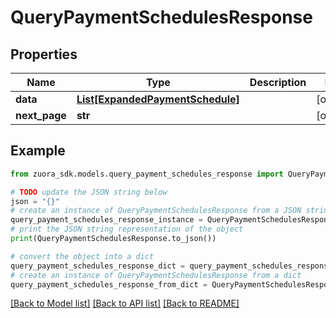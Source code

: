 # QueryPaymentSchedulesResponse



## Properties

Name | Type | Description | Notes
------------ | ------------- | ------------- | -------------
**data** | [**List[ExpandedPaymentSchedule]**](ExpandedPaymentSchedule.md) |  | [optional] 
**next_page** | **str** |  | [optional] 

## Example

```python
from zuora_sdk.models.query_payment_schedules_response import QueryPaymentSchedulesResponse

# TODO update the JSON string below
json = "{}"
# create an instance of QueryPaymentSchedulesResponse from a JSON string
query_payment_schedules_response_instance = QueryPaymentSchedulesResponse.from_json(json)
# print the JSON string representation of the object
print(QueryPaymentSchedulesResponse.to_json())

# convert the object into a dict
query_payment_schedules_response_dict = query_payment_schedules_response_instance.to_dict()
# create an instance of QueryPaymentSchedulesResponse from a dict
query_payment_schedules_response_from_dict = QueryPaymentSchedulesResponse.from_dict(query_payment_schedules_response_dict)
```
[[Back to Model list]](../README.md#documentation-for-models) [[Back to API list]](../README.md#documentation-for-api-endpoints) [[Back to README]](../README.md)


